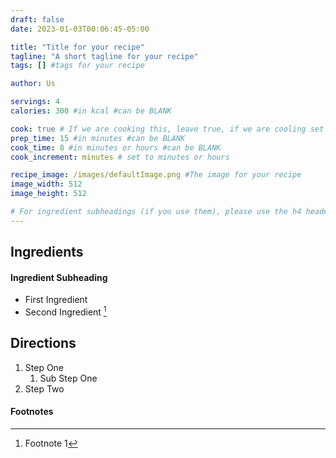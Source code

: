 ```yaml
---
draft: false
date: 2023-01-03T00:06:45-05:00

title: "Title for your recipe"
tagline: "A short tagline for your recipe"
tags: [] #tags for your recipe

author: Us

servings: 4
calories: 300 #in kcal #can be BLANK

cook: true # If we are cooking this, leave true, if we are cooling set to false
prep_time: 15 #in minutes #can be BLANK
cook_time: 8 #in minutes or hours #can be BLANK
cook_increment: minutes # set to minutes or hours

recipe_image: /images/defaultImage.png #The image for your recipe
image_width: 512
image_height: 512

# For ingredient subheadings (if you use them), please use the h4 header.  For print view I have those elements targeted
---
```



## Ingredients

#### Ingredient Subheading

- First Ingredient
- Second Ingredient [^1]

## Directions

1. Step One
   1. Sub Step One
2. Step Two

#### Footnotes

[^1]: Footnote 1
